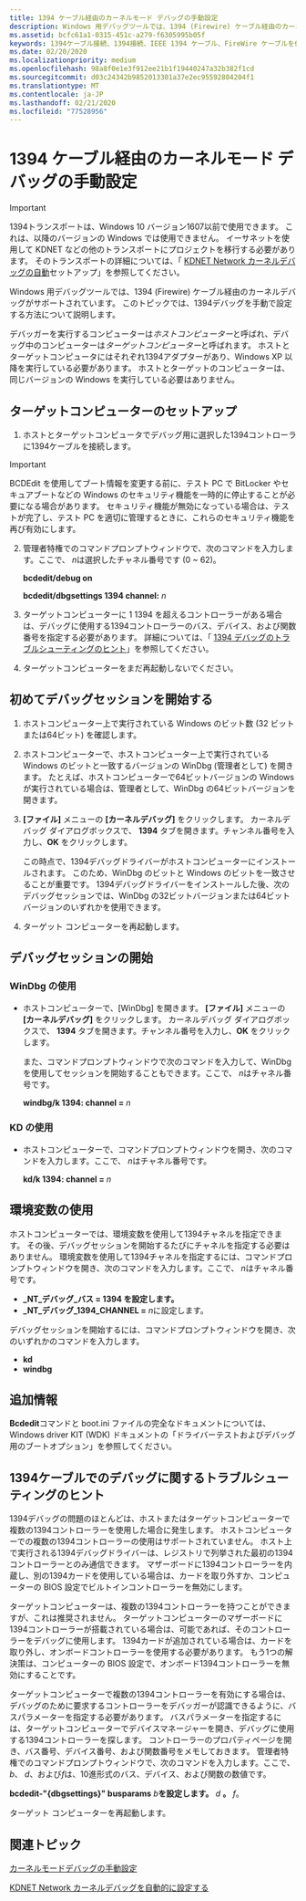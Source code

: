 ```yaml
---
title: 1394 ケーブル経由のカーネルモード デバッグの手動設定
description: Windows 用デバッグツールでは、1394 (Firewire) ケーブル経由のカーネルデバッグがサポートされています。 このトピックでは、1394デバッグを手動で設定する方法について説明します。
ms.assetid: bcfc61a1-0315-451c-a279-f6305995b05f
keywords: 1394ケーブル接続、1394接続、IEEE 1394 ケーブル、FireWire ケーブルを作成する
ms.date: 02/20/2020
ms.localizationpriority: medium
ms.openlocfilehash: 98a8f0e1e3f912ee21b1f19440247a32b382f1cd
ms.sourcegitcommit: d03c24342b9852013301a37e2ec95592804204f1
ms.translationtype: MT
ms.contentlocale: ja-JP
ms.lasthandoff: 02/21/2020
ms.locfileid: "77528956"
---
```

# <a name="setting-up-kernel-mode-debugging-over-a-1394-cable-manually"></a>1394 ケーブル経由のカーネルモード デバッグの手動設定

> [!IMPORTANT]
> 1394トランスポートは、Windows 10 バージョン1607以前で使用できます。 これは、以降のバージョンの Windows では使用できません。 イーサネットを使用して KDNET などの他のトランスポートにプロジェクトを移行する必要があります。 そのトランスポートの詳細については、「 [KDNET Network カーネルデバッグの自動](setting-up-a-network-debugging-connection-automatically.md)セットアップ」を参照してください。
>

Windows 用デバッグツールでは、1394 (Firewire) ケーブル経由のカーネルデバッグがサポートされています。 このトピックでは、1394デバッグを手動で設定する方法について説明します。

デバッガーを実行するコンピューターは*ホストコンピューター*と呼ばれ、デバッグ中のコンピューターは*ターゲットコンピューター*と呼ばれます。 ホストとターゲットコンピュータにはそれぞれ1394アダプターがあり、Windows XP 以降を実行している必要があります。 ホストとターゲットのコンピューターは、同じバージョンの Windows を実行している必要はありません。

## <a name="span-idsetting_up_the_target_computerspanspan-idsetting_up_the_target_computerspanspan-idsetting_up_the_target_computerspansetting-up-the-target-computer"></a><span id="Setting_Up_the_Target_Computer"></span><span id="setting_up_the_target_computer"></span><span id="SETTING_UP_THE_TARGET_COMPUTER"></span>ターゲットコンピューターのセットアップ

1. ホストとターゲットコンピュータでデバッグ用に選択した1394コントローラに1394ケーブルを接続します。

> [!IMPORTANT]
> BCDEdit を使用してブート情報を変更する前に、テスト PC で BitLocker やセキュアブートなどの Windows のセキュリティ機能を一時的に停止することが必要になる場合があります。
> セキュリティ機能が無効になっている場合は、テストが完了し、テスト PC を適切に管理するときに、これらのセキュリティ機能を再び有効にします。

2. 管理者特権でのコマンドプロンプトウィンドウで、次のコマンドを入力します。ここで、 *n*は選択したチャネル番号です (0 ~ 62)。

   **bcdedit/debug on**

   **bcdedit/dbgsettings 1394 channel:** <em>n</em>

3. ターゲットコンピューターに 1 1394 を超えるコントローラーがある場合は、デバッグに使用する1394コントローラーのバス、デバイス、および関数番号を指定する必要があります。 詳細については、「 [1394 デバッグのトラブルシューティングのヒント](#troubleshooting-tips-for-debugging-over-a-1394-cable)」を参照してください。

4. ターゲットコンピューターをまだ再起動しないでください。

## <a name="span-idstarting_a_debugging_session_for_the_first_timespanspan-idstarting_a_debugging_session_for_the_first_timespanspan-idstarting_a_debugging_session_for_the_first_timespanstarting-a-debugging-session-for-the-first-time"></a><span id="Starting_a_Debugging_Session_for_the_First_Time"></span><span id="starting_a_debugging_session_for_the_first_time"></span><span id="STARTING_A_DEBUGGING_SESSION_FOR_THE_FIRST_TIME"></span>初めてデバッグセッションを開始する

1.  ホストコンピューター上で実行されている Windows のビット数 (32 ビットまたは64ビット) を確認します。
2.  ホストコンピューターで、ホストコンピューター上で実行されている Windows のビットと一致するバージョンの WinDbg (管理者として) を開きます。 たとえば、ホストコンピューターで64ビットバージョンの Windows が実行されている場合は、管理者として、WinDbg の64ビットバージョンを開きます。
3.  **[ファイル]** メニューの **[カーネルデバッグ]** をクリックします。 カーネルデバッグ ダイアログボックスで、 **1394** タブを開きます。チャンネル番号を入力し、**OK** をクリックします。

    この時点で、1394デバッグドライバーがホストコンピューターにインストールされます。 このため、WinDbg のビットと Windows のビットを一致させることが重要です。 1394デバッグドライバーをインストールした後、次のデバッグセッションでは、WinDbg の32ビットバージョンまたは64ビットバージョンのいずれかを使用できます。

4.  ターゲット コンピューターを再起動します。

## <a name="span-idstarting_a_debugging_sessionspanspan-idstarting_a_debugging_sessionspanspan-idstarting_a_debugging_sessionspanstarting-a-debugging-session"></a><span id="Starting_a_Debugging_Session"></span><span id="starting_a_debugging_session"></span><span id="STARTING_A_DEBUGGING_SESSION"></span>デバッグセッションの開始

### <a name="span-idusing_windbgspanspan-idusing_windbgspanspan-idusing_windbgspanusing-windbg"></a><span id="Using_WinDbg"></span><span id="using_windbg"></span><span id="USING_WINDBG"></span>WinDbg の使用

- ホストコンピューターで、[WinDbg] を開きます。 **[ファイル]** メニューの **[カーネルデバッグ]** をクリックします。 カーネルデバッグ ダイアログボックスで、 **1394** タブを開きます。チャンネル番号を入力し、**OK** をクリックします。

  また、コマンドプロンプトウィンドウで次のコマンドを入力して、WinDbg を使用してセッションを開始することもできます。ここで、 *n*はチャネル番号です。

  **windbg/k 1394: channel =** <em>n</em>

### <a name="span-idusing_kdspanspan-idusing_kdspanspan-idusing_kdspanusing-kd"></a><span id="Using_KD"></span><span id="using_kd"></span><span id="USING_KD"></span>KD の使用

- ホストコンピューターで、コマンドプロンプトウィンドウを開き、次のコマンドを入力します。ここで、 *n*はチャネル番号です。

  **kd/k 1394: channel =** <em>n</em>

## <a name="span-idusing_environment_variablesspanspan-idusing_environment_variablesspanspan-idusing_environment_variablesspanusing-environment-variables"></a><span id="Using_Environment_Variables"></span><span id="using_environment_variables"></span><span id="USING_ENVIRONMENT_VARIABLES"></span>環境変数の使用


ホストコンピューターでは、環境変数を使用して1394チャネルを指定できます。 その後、デバッグセッションを開始するたびにチャネルを指定する必要はありません。 環境変数を使用して1394チャネルを指定するには、コマンドプロンプトウィンドウを開き、次のコマンドを入力します。ここで、 *n*はチャネル番号です。

- **\_NT\_デバッグ\_バス = 1394 を設定します。**
- **\_NT\_デバッグ\_1394\_CHANNEL =** <em>n</em>に設定します。

デバッグセッションを開始するには、コマンドプロンプトウィンドウを開き、次のいずれかのコマンドを入力します。

-   **kd**
-   **windbg**

## <a name="span-idadditional_informationspanspan-idadditional_informationspanspan-idadditional_informationspanadditional-information"></a><span id="Additional_Information"></span><span id="additional_information"></span><span id="ADDITIONAL_INFORMATION"></span>追加情報


**Bcdedit**コマンドと boot.ini ファイルの完全なドキュメントについては、Windows driver KIT (WDK) ドキュメントの「ドライバーテストおよびデバッグ用のブートオプション」を参照してください。

## <a name="span-idtroubleshooting-tips-for-debugging-over-a-1394-cablespanspan-idtroubleshooting-tips-for-debugging-over-a-1394-cablespantroubleshooting-tips-for-debugging-over-a-1394-cable"></a><span id="troubleshooting-tips-for-debugging-over-a-1394-cable"></span><span id="TROUBLESHOOTING-TIPS-FOR-DEBUGGING-OVER-A-1394-CABLE"></span>1394ケーブルでのデバッグに関するトラブルシューティングのヒント


1394デバッグの問題のほとんどは、ホストまたはターゲットコンピューターで複数の1394コントローラーを使用した場合に発生します。 ホストコンピューターでの複数の1394コントローラーの使用はサポートされていません。 ホスト上で実行される1394デバッグドライバーは、レジストリで列挙された最初の1394コントローラーとのみ通信できます。 マザーボードに1394コントローラーを内蔵し、別の1394カードを使用している場合は、カードを取り外すか、コンピューターの BIOS 設定でビルトインコントローラーを無効にします。

ターゲットコンピューターは、複数の1394コントローラーを持つことができますが、これは推奨されません。 ターゲットコンピューターのマザーボードに1394コントローラーが搭載されている場合は、可能であれば、そのコントローラーをデバッグに使用します。 1394カードが追加されている場合は、カードを取り外し、オンボードコントローラーを使用する必要があります。 もう1つの解決策は、コンピューターの BIOS 設定で、オンボード1394コントローラーを無効にすることです。

ターゲットコンピューターで複数の1394コントローラーを有効にする場合は、デバッグのために要求するコントローラーをデバッガーが認識できるように、バスパラメーターを指定する必要があります。 バスパラメーターを指定するには、ターゲットコンピューターでデバイスマネージャーを開き、デバッグに使用する1394コントローラーを探します。 コントローラーのプロパティページを開き、バス番号、デバイス番号、および関数番号をメモしておきます。 管理者特権でのコマンドプロンプトウィンドウで、次のコマンドを入力します。ここで、 *b*、 *d*、および*f*は、10進形式のバス、デバイス、および関数の数値です。

**bcdedit-"{dbgsettings}" busparams** <em>b</em>**を設定します。** <em>d</em> **。** <em>f</em>。

ターゲット コンピューターを再起動します。

## <a name="span-idrelated_topicsspanrelated-topics"></a><span id="related_topics"></span>関連トピック

[カーネルモードデバッグの手動設定](setting-up-kernel-mode-debugging-in-windbg--cdb--or-ntsd.md)

[KDNET Network カーネルデバッグを自動的に設定する](setting-up-a-network-debugging-connection-automatically.md)
